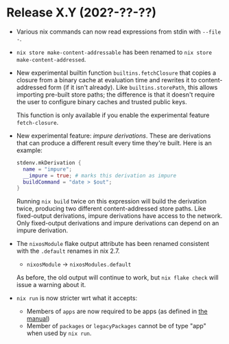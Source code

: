 # Release X.Y (202?-??-??)

* Various nix commands can now read expressions from stdin with `--file -`.

* `nix store make-content-addressable` has been renamed to `nix store
  make-content-addressed`.

* New experimental builtin function `builtins.fetchClosure` that
  copies a closure from a binary cache at evaluation time and rewrites
  it to content-addressed form (if it isn't already). Like
  `builtins.storePath`, this allows importing pre-built store paths;
  the difference is that it doesn't require the user to configure
  binary caches and trusted public keys.

  This function is only available if you enable the experimental
  feature `fetch-closure`.

* New experimental feature: *impure derivations*. These are
  derivations that can produce a different result every time they're
  built. Here is an example:

  ```nix
  stdenv.mkDerivation {
    name = "impure";
    __impure = true; # marks this derivation as impure
    buildCommand = "date > $out";
  }
  ```

  Running `nix build` twice on this expression will build the
  derivation twice, producing two different content-addressed store
  paths. Like fixed-output derivations, impure derivations have access
  to the network. Only fixed-output derivations and impure derivations
  can depend on an impure derivation.

* The `nixosModule` flake output attribute has been renamed consistent
  with the `.default` renames in nix 2.7.

  * `nixosModule` → `nixosModules.default`

  As before, the old output will continue to work, but `nix flake check` will
  issue a warning about it.

* `nix run` is now stricter wrt what it accepts:
    * Members of `apps` are now required to be apps (as defined in [the manual](https://nixos.org/manual/nix/stable/command-ref/new-cli/nix3-run.html#apps))
    * Member of `packages` or `legacyPackages` cannot be of type "app" when used by `nix run`.
